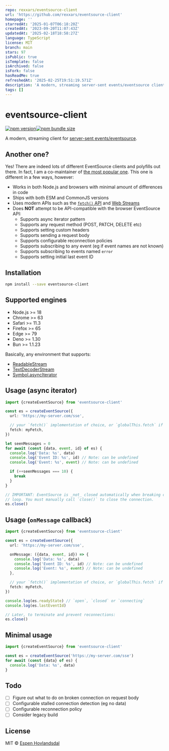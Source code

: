 ```yaml
---
repo: rexxars/eventsource-client
url: 'https://github.com/rexxars/eventsource-client'
homepage: ''
starredAt: '2025-01-07T06:18:20Z'
createdAt: '2023-09-20T11:07:43Z'
updatedAt: '2025-02-18T18:58:27Z'
language: TypeScript
license: MIT
branch: main
stars: 97
isPublic: true
isTemplate: false
isArchived: false
isFork: false
hasReadMe: true
refreshedAt: '2025-02-25T19:51:19.571Z'
description: 'A modern, streaming server-sent events/eventsource client'
tags: []
---
```


# eventsource-client

[![npm version](https://img.shields.io/npm/v/eventsource-client.svg?style=flat-square)](http://npmjs.org/package/eventsource-client)[![npm bundle size](https://img.shields.io/bundlephobia/minzip/eventsource-client?style=flat-square)](https://bundlephobia.com/result?p=eventsource-client)

A modern, streaming client for [server-sent events/eventsource](https://developer.mozilla.org/en-US/docs/Web/API/Server-sent_events).

## Another one?

Yes! There are indeed lots of different EventSource clients and polyfills out there. In fact, I am a co-maintainer of [the most popular one](https://github.com/eventsource/eventsource). This one is different in a few ways, however:

- Works in both Node.js and browsers with minimal amount of differences in code
- Ships with both ESM and CommonJS versions
- Uses modern APIs such as the [`fetch()` API](https://developer.mozilla.org/en-US/docs/Web/API/Fetch_API) and [Web Streams](https://streams.spec.whatwg.org/)
- Does **NOT** attempt to be API-compatible with the browser EventSource API:
  - Supports async iterator pattern
  - Supports any request method (POST, PATCH, DELETE etc)
  - Supports setting custom headers
  - Supports sending a request body
  - Supports configurable reconnection policies
  - Supports subscribing to any event (eg if event names are not known)
  - Supports subscribing to events named `error`
  - Supports setting initial last event ID

## Installation

```bash
npm install --save eventsource-client
```

## Supported engines

- Node.js >= 18
- Chrome >= 63
- Safari >= 11.3
- Firefox >= 65
- Edge >= 79
- Deno >= 1.30
- Bun >= 1.1.23

Basically, any environment that supports:

- [ReadableStream](https://developer.mozilla.org/en-US/docs/Web/API/ReadableStream)
- [TextDecoderStream](https://developer.mozilla.org/en-US/docs/Web/API/TextDecoderStream)
- [Symbol.asyncIterator](https://developer.mozilla.org/en-US/docs/Web/JavaScript/Reference/Global_Objects/Symbol/asyncIterator)

## Usage (async iterator)

```ts
import {createEventSource} from 'eventsource-client'

const es = createEventSource({
  url: 'https://my-server.com/sse',

  // your `fetch()` implementation of choice, or `globalThis.fetch` if not set
  fetch: myFetch,
})

let seenMessages = 0
for await (const {data, event, id} of es) {
  console.log('Data: %s', data)
  console.log('Event ID: %s', id) // Note: can be undefined
  console.log('Event: %s', event) // Note: can be undefined

  if (++seenMessages === 10) {
    break
  }
}

// IMPORTANT: EventSource is _not_ closed automatically when breaking out of
// loop. You must manually call `close()` to close the connection.
es.close()
```

## Usage (`onMessage` callback)

```ts
import {createEventSource} from 'eventsource-client'

const es = createEventSource({
  url: 'https://my-server.com/sse',

  onMessage: ({data, event, id}) => {
    console.log('Data: %s', data)
    console.log('Event ID: %s', id) // Note: can be undefined
    console.log('Event: %s', event) // Note: can be undefined
  },

  // your `fetch()` implementation of choice, or `globalThis.fetch` if not set
  fetch: myFetch,
})

console.log(es.readyState) // `open`, `closed` or `connecting`
console.log(es.lastEventId)

// Later, to terminate and prevent reconnections:
es.close()
```

## Minimal usage

```ts
import {createEventSource} from 'eventsource-client'

const es = createEventSource('https://my-server.com/sse')
for await (const {data} of es) {
  console.log('Data: %s', data)
}
```

## Todo

- [ ] Figure out what to do on broken connection on request body
- [ ] Configurable stalled connection detection (eg no data)
- [ ] Configurable reconnection policy
- [ ] Consider legacy build

## License

MIT © [Espen Hovlandsdal](https://espen.codes/)

